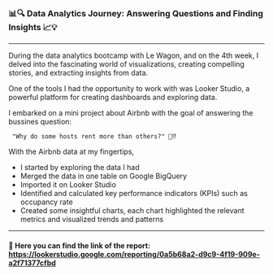 ### 📊🔍 Data Analytics Journey: Answering Questions and Finding Insights 📈💡
*****
During the data analytics bootcamp with Le Wagon, and on the 4th week, I delved into the fascinating world of visualizations, creating compelling stories, and extracting insights from data.

One of the tools I had the opportunity to work with was Looker Studio, a powerful platform for creating dashboards and exploring data.


I embarked on a mini project about Airbnb with the goal of answering the bussines question:

``` "Why do some hosts rent more than others?" 🤔⁉️``` 



 
With the Airbnb data at my fingertips,
* I started by exploring the data I had
* Merged the data in one table on Google BigQuery
* Imported it on Looker Studio
* Identified and calculated key performance indicators (KPIs) such as occupancy rate
* Created some insightful charts, each chart highlighted the relevant metrics and visualized trends and patterns
* ***

#### 🔗 Here you can find the link of the report:  https://lookerstudio.google.com/reporting/0a5b68a2-d9c9-4f19-909e-a2f71377cfbd


